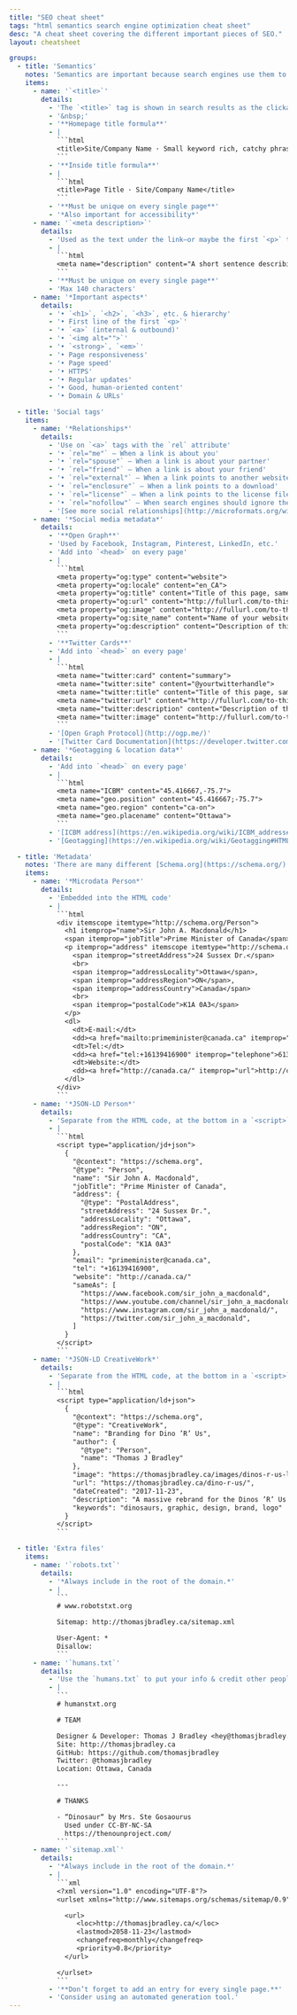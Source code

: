 ```yaml
---
title: "SEO cheat sheet"
tags: "html semantics search engine optimization cheat sheet"
desc: "A cheat sheet covering the different important pieces of SEO."
layout: cheatsheet

groups:
  - title: 'Semantics'
    notes: 'Semantics are important because search engines use them to determine content relevance'
    items:
      - name: '`<title>`'
        details:
          - 'The `<title>` tag is shown in search results as the clickable link'
          - '&nbsp;'
          - '**Homepage title formula**'
          - |
            ```html
            <title>Site/Company Name · Small keyword rich, catchy phrase · City, Country</title>
            ```
          - '**Inside title formula**'
          - |
            ```html
            <title>Page Title · Site/Company Name</title>
            ```
          - '**Must be unique on every single page**'
          - '*Also important for accessibility*'
      - name: '`<meta description>`'
        details:
          - 'Used as the text under the link—or maybe the first `<p>` tag'
          - |
            ```html
            <meta name="description" content="A short sentence describing the purpose and content of this individual page.">
            ```
          - '**Must be unique on every single page**'
          - 'Max 140 characters'
      - name: '*Important aspects*'
        details:
          - '• `<h1>`, `<h2>`, `<h3>`, etc. & hierarchy'
          - '• First line of the first `<p>`'
          - '• `<a>` (internal & outbound)'
          - '• `<img alt="">`'
          - '• `<strong>`, `<em>`'
          - '• Page responsiveness'
          - '• Page speed'
          - '• HTTPS'
          - '• Regular updates'
          - '• Good, human-oriented content'
          - '• Domain & URLs'

  - title: 'Social tags'
    items:
      - name: '*Relationships*'
        details:
          - 'Use on `<a>` tags with the `rel` attribute'
          - '• `rel="me"` — When a link is about you'
          - '• `rel="spouse"` — When a link is about your partner'
          - '• `rel="friend"` — When a link is about your friend'
          - '• `rel="external"` — When a link points to another website'
          - '• `rel="enclosure"` — When a link points to a download'
          - '• `rel="license"` — When a link points to the license file'
          - '• `rel="nofollow"` — When search engines should ignore the link for rankings'
          - '[See more social relationships](http://microformats.org/wiki/existing-rel-values)'
      - name: '*Social media metadata*'
        details:
          - '**Open Graph**'
          - 'Used by Facebook, Instagram, Pinterest, LinkedIn, etc.'
          - 'Add into `<head>` on every page'
          - |
            ```html
            <meta property="og:type" content="website">
            <meta property="og:locale" content="en_CA">
            <meta property="og:title" content="Title of this page, same as title tag">
            <meta property="og:url" content="http://fullurl.com/to-this/page/">
            <meta property="og:image" content="http://fullurl.com/to-this/image.jpg">
            <meta property="og:site_name" content="Name of your website">
            <meta property="og:description" content="Description of this page, same as meta description">
            ```
          - '**Twitter Cards**'
          - 'Add into `<head>` on every page'
          - |
            ```html
            <meta name="twitter:card" content="summary">
            <meta name="twitter:site" content="@yourtwitterhandle">
            <meta name="twitter:title" content="Title of this page, same as title tag">
            <meta name="twitter:url" content="http://fullurl.com/to-this/page/">
            <meta name="twitter:description" content="Description of this page, same as meta description">
            <meta name="twitter:image" content="http://fullurl.com/to-this/image.jpg">
            ```
          - '[Open Graph Protocol](http://ogp.me/)'
          - '[Twitter Card Documentation](https://developer.twitter.com/en/docs/tweets/optimize-with-cards/overview/summary)'
      - name: '*Geotagging & location data*'
        details:
          - 'Add into `<head>` on every page'
          - |
            ```html
            <meta name="ICBM" content="45.416667,-75.7">
            <meta name="geo.position" content="45.416667;-75.7">
            <meta name="geo.region" content="ca-on">
            <meta name="geo.placename" content="Ottawa">
            ```
          - '[ICBM address](https://en.wikipedia.org/wiki/ICBM_address#Modern_use)'
          - '[Geotagging](https://en.wikipedia.org/wiki/Geotagging#HTML_pages)'

  - title: 'Metadata'
    notes: 'There are many different [Schema.org](https://schema.org/) formats: use Microdata to embed with HTML & JSON-LD for separate details'
    items:
      - name: '*Microdata Person*'
        details:
          - 'Embedded into the HTML code'
          - |
            ```html
            <div itemscope itemtype="http://schema.org/Person">
              <h1 itemprop="name">Sir John A. Macdonald</h1>
              <span itemprop="jobTitle">Prime Minister of Canada</span>
              <p itemprop="address" itemscope itemtype="http://schema.org/PostalAddress">
                <span itemprop="streetAddress">24 Sussex Dr.</span>
                <br>
                <span itemprop="addressLocality">Ottawa</span>,
                <span itemprop="addressRegion">ON</span>,
                <span itemprop="addressCountry">Canada</span>
                <br>
                <span itemprop="postalCode">K1A 0A3</span>
              </p>
              <dl>
                <dt>E-mail:</dt>
                <dd><a href="mailto:primeminister@canada.ca" itemprop="email">primeminister@canada.ca</a></dd>
                <dt>Tel:</dt>
                <dd><a href="tel:+16139416900" itemprop="telephone">613-941-6900</a></dd>
                <dt>Website:</dt>
                <dd><a href="http://canada.ca/" itemprop="url">http://canada.ca/</a></dd>
              </dl>
            </div>
            ```
      - name: '*JSON-LD Person*'
        details:
          - 'Separate from the HTML code, at the bottom in a `<script>` tag'
          - |
            ```html
            <script type="application/jd+json">
              {
                "@context": "https://schema.org",
                "@type": "Person",
                "name": "Sir John A. Macdonald",
                "jobTitle": "Prime Minister of Canada",
                "address": {
                  "@type": "PostalAddress",
                  "streetAddress": "24 Sussex Dr.",
                  "addressLocality": "Ottawa",
                  "addressRegion": "ON",
                  "addressCountry": "CA",
                  "postalCode": "K1A 0A3"
                },
                "email": "primeminister@canada.ca",
                "tel": "+16139416900",
                "website": "http://canada.ca/"
                "sameAs": [
                  "https://www.facebook.com/sir_john_a_macdonald",
                  "https://www.youtube.com/channel/sir_john_a_macdonald"
                  "https://www.instagram.com/sir_john_a_macdonald/",
                  "https://twitter.com/sir_john_a_macdonald",
                ]
              }
            </script>
            ```
      - name: '*JSON-LD CreativeWork*'
        details:
          - 'Separate from the HTML code, at the bottom in a `<script>` tag'
          - |
            ```html
            <script type="application/ld+json">
              {
                "@context": "https://schema.org",
                "@type": "CreativeWork",
                "name": "Branding for Dino ’R’ Us",
                "author": {
                  "@type": "Person",
                  "name": "Thomas J Bradley"
                },
                "image": "https://thomasjbradley.ca/images/dinos-r-us-logo.jpg",
                "url": "https://thomasjbradley.ca/dino-r-us/",
                "dateCreated": "2017-11-23",
                "description": "A massive rebrand for the Dinos ’R’ Us company.",
                "keywords": "dinosaurs, graphic, design, brand, logo"
              }
            </script>
            ```

  - title: 'Extra files'
    items:
      - name: '`robots.txt`'
        details:
          - '*Always include in the root of the domain.*'
          - |
            ```
            # www.robotstxt.org

            Sitemap: http://thomasjbradley.ca/sitemap.xml

            User-Agent: *
            Disallow:
            ```
      - name: '`humans.txt`'
        details:
          - 'Use the `humans.txt` to put your info & credit other people who’s work you’ve used.'
          - |
            ```
            # humanstxt.org

            # TEAM

            Designer & Developer: Thomas J Bradley <hey@thomasjbradley.ca>
            Site: http://thomasjbradley.ca
            GitHub: https://github.com/thomasjbradley
            Twitter: @thomasjbradley
            Location: Ottawa, Canada

            ---

            # THANKS

            - “Dinosaur“ by Mrs. Ste Gosaourus
              Used under CC-BY-NC-SA
              https://thenounproject.com/
            ```
      - name: '`sitemap.xml`'
        details:
          - '*Always include in the root of the domain.*'
          - |
            ```xml
            <?xml version="1.0" encoding="UTF-8"?>
            <urlset xmlns="http://www.sitemaps.org/schemas/sitemap/0.9">

              <url>
                 <loc>http://thomasjbradley.ca/</loc>
                 <lastmod>2058-11-23</lastmod>
                 <changefreq>monthly</changefreq>
                 <priority>0.8</priority>
              </url>

            </urlset>
            ```
          - '**Don’t forget to add an entry for every single page.**'
          - 'Consider using an automated generation tool.'
---
```

